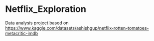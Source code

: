 # Netflix_Exploration
Data analysis project based on https://www.kaggle.com/datasets/ashishgup/netflix-rotten-tomatoes-metacritic-imdb
